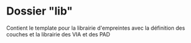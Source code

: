 # Dossier "lib"

 Contient le template pour la librairie d'empreintes avec la définition des couches et 
la librairie des VIA et des PAD


